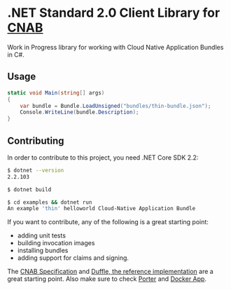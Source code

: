 # .NET Standard 2.0 Client Library for [CNAB](https://github.com/deislabs/cnab-spec)

Work in Progress library for working with Cloud Native Application Bundles in C#.

## Usage

```csharp
static void Main(string[] args)
{
    var bundle = Bundle.LoadUnsigned("bundles/thin-bundle.json");
    Console.WriteLine(bundle.Description);
}
```

## Contributing

In order to contribute to this project, you need .NET Core SDK 2.2:

```bash
$ dotnet --version
2.2.103

$ dotnet build

$ cd examples && dotnet run
An example 'thin' helloworld Cloud-Native Application Bundle
```

If you want to contribute, any of the following is a great starting point:

- adding unit tests
- building invocation images
- installing bundles
- adding support for claims and signing.

The [CNAB Specification](https://github.com/deislabs/cnab-spec) and [Duffle, the reference implementation](https://github.com/deislabs/duffle) are a great starting point. Also make sure to check [Porter](https://github.com/deislabs/porter) and [Docker App](https://github.com/garethr/docker-app-cnab-examples).